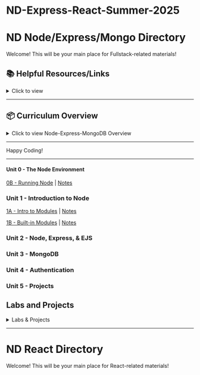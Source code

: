 # ND-Express-React-Summer-2025

# ND Node/Express/Mongo Directory

Welcome! This will be your main place for Fullstack-related materials!

## 📚 **Helpful Resources/Links**

<details><summary>Click to view</summary>

- [📖 Node.js Official Documentation](https://nodejs.org/en/docs/)
- [📖 Express Official Documentation](https://expressjs.com/)
- [📖 MongoDB Official Documentation](https://docs.mongodb.com/)
- [📖 Mongoose Documentation](https://mongoosejs.com/)
- [📖 Axios Documentation](https://axios-http.com/docs/intro)
- [📺 Node.js Crash Course](https://www.youtube.com/watch?v=fBNz5xF-Kx4)
- [📺 Express.js Crash Course](https://www.youtube.com/watch?v=L72fhGm1tfE)
- [📺 MongoDB Crash Course](https://www.youtube.com/watch?v=-56x56UppqQ)
- [📺 Intro to Authentication (Sessions & Hashing)](https://www.youtube.com/watch?v=Ud5xKCYQTjM)
- [📖 JavaScript Promises & Async/Await](https://developer.mozilla.org/en-US/docs/Learn/JavaScript/Asynchronous/Promises)

</details>

---

## 📦 **Curriculum Overview**

<details><summary>Click to view Node-Express-MongoDB Overview</summary>

### **00 - The Node Environment**

- Node Installation
- Running Node

### **01 - Introduction to Node**

- Intro to Modules
  - What is a Module
- http Module
  - Starting a basic server
  - Routing and responding (text, JSON, HTML)
- Lab: Basic Server

### **02 - Node, Express, & EJS**

- Express
  - Routing
  - Axios (HTTP requests)
- EJS
  - Partials
  - Data injection
  - Conditional rendering
  - Loops
- Building a Basic API

### **03 - MongoDB**

- Introduction to MongoDB
- CRUD operations
- Using Mongoose

### **04 - Authentication**

- Sessions and Cookies
- Password Hashing (bcrypt)
- User Authentication (Login/Signup)

</details>

---

Happy Coding!

---

#### Unit 0 - The Node Environment

[0B - Running Node](https://github.com/glf30/0b-running-node) | [Notes](https://gist.github.com/glf30/88c23610c8c67a30649aa3f0c8e0096e)

### Unit 1 - Introduction to Node

[1A - Intro to Modules](https://github.com/glf30/1a-intro-to-modules) | [Notes](https://gist.github.com/glf30/ecb42949679450c56035ebc7e4c63197)

[1B - Built-in Modules](https://github.com/glf30/1b-built-in-modules) | [Notes](https://gist.github.com/glf30/8d8413144c353cf8181a6c1099e24558)

### Unit 2 - Node, Express, & EJS


### Unit 3 - MongoDB


### Unit 4 - Authentication


### Unit 5 - Projects


## **Labs and Projects**

<details><summary>Labs & Projects</summary>

</details>

---

# ND React Directory

Welcome! This will be your main place for React-related materials!

